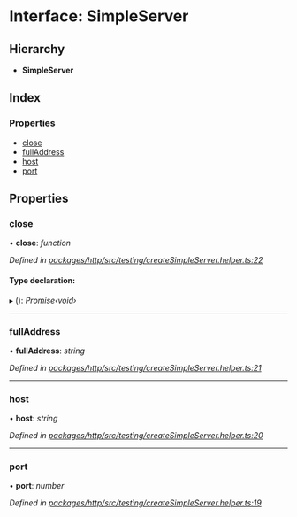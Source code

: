 # Interface: SimpleServer

## Hierarchy

* **SimpleServer**

## Index

### Properties

* [close](simpleserver.md#close)
* [fullAddress](simpleserver.md#fulladdress)
* [host](simpleserver.md#host)
* [port](simpleserver.md#port)

## Properties

###  close

• **close**: *function*

*Defined in [packages/http/src/testing/createSimpleServer.helper.ts:22](https://github.com/headline-1/coolio/blob/c80476b/packages/http/src/testing/createSimpleServer.helper.ts#L22)*

#### Type declaration:

▸ (): *Promise‹void›*

___

###  fullAddress

• **fullAddress**: *string*

*Defined in [packages/http/src/testing/createSimpleServer.helper.ts:21](https://github.com/headline-1/coolio/blob/c80476b/packages/http/src/testing/createSimpleServer.helper.ts#L21)*

___

###  host

• **host**: *string*

*Defined in [packages/http/src/testing/createSimpleServer.helper.ts:20](https://github.com/headline-1/coolio/blob/c80476b/packages/http/src/testing/createSimpleServer.helper.ts#L20)*

___

###  port

• **port**: *number*

*Defined in [packages/http/src/testing/createSimpleServer.helper.ts:19](https://github.com/headline-1/coolio/blob/c80476b/packages/http/src/testing/createSimpleServer.helper.ts#L19)*
